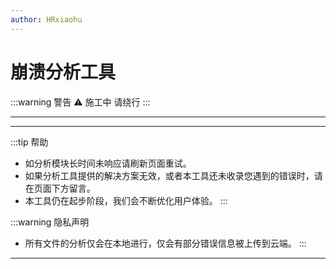```yaml
---
author: HRxiaohu
---
```


<script setup>
import Analyzer from './.vitepress/theme/components/Analyzer.vue'
</script>

# 崩溃分析工具

:::warning 警告 ⚠
施工中 请绕行
:::

---

<Analyzer />

---

:::tip 帮助

- 如分析模块长时间未响应请刷新页面重试。
- 如果分析工具提供的解决方案无效，或者本工具还未收录您遇到的错误时，请在页面下方留言。
- 本工具仍在起步阶段，我们会不断优化用户体验。
  :::

:::warning 隐私声明

- 所有文件的分析仅会在本地进行，仅会有部分错误信息被上传到云端。
  :::

---

